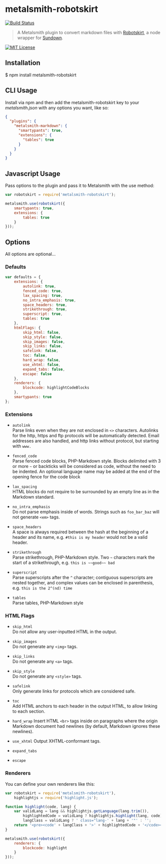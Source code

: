 metalsmith-robotskirt
=====================

[![Build Status](https://travis-ci.org/simbo/metalsmith-robotskirt.svg?branch=master)](https://travis-ci.org/simbo/metalsmith-robotskirt)

  > A Metalsmith plugin to convert markdown files with
  > [Robotskirt](https://github.com/benmills/robotskirt),
  > a node wrapper for [Sundown](https://github.com/vmg/sundown).

[![MIT License](http://img.shields.io/:license-mit-blue.svg?style=flat-square)](http://simbo.mit-license.org)


## Installation

  $ npm install metalsmith-robotskirt


## CLI Usage

Install via npm and then add the metalsmith-robotskirt key to your
_metalsmith.json_ with any options you want, like so:

``` json
{
  "plugins": {
    "metalsmith-markdown": {
      "smartypants": true,
      "extensions": {
        "tables": true
      }
    }
  }
}
```


## Javascript Usage

Pass options to the plugin and pass it to Metalsmith with the use method:

``` javascript
var robotskirt = require('metalsmith-robotskirt');

metalsmith.use(robotskirt({
    smartypants: true,
    extensions: {
        tables: true
    }
}));
```


## Options

All options are optional...


### Defaults

``` javascript
var defaults = {
    extensions: {
        autolink: true,
        fenced_code: true,
        lax_spacing: true,
        no_intra_emphasis: true,
        space_headers: true,
        strikethrough: true,
        superscript: true,
        tables: true
    },
    htmlFlags: {
        skip_html: false,
        skip_style: false,
        skip_images: false,
        skip_links: false,
        safelink: false,
        toc: false,
        hard_wrap: false,
        use_xhtml: false,
        expand_tabs: false,
        escape: false
    },
    renderers: {
        blockcode: highlightCodeBlocks
    },
    smartypants: true
};
```


### Extensions

  - `autolink`  
    Parse links even when they are not enclosed in `<>` characters. Autolinks
    for the http, https and ftp protocols will be automatically detected. Email 
    addresses are also handled, and http links without protocol, but starting
    with `www.`

  - `fenced_code`  
    Parse fenced code blocks, PHP-Markdown style. Blocks delimited with 3 or 
    more `~` or backticks will be considered as code, without the need to be
    indented. An optional language name may be added at the end of the opening
    fence for the code block

  - `lax_spacing`  
    HTML blocks do not require to be surrounded by an empty line as in the
    Markdown standard.

  - `no_intra_emphasis`  
    Do not parse emphasis inside of words. Strings such as `foo_bar_baz` will
    not generate `<em>` tags.

  - `space_headers`  
    A space is always required between the hash at the beginning of a header and
    its name, e.g. `#this is my header` would not be a valid header.

  - `strikethrough`  
    Parse strikethrough, PHP-Markdown style. Two `~` characters mark the start
    of a strikethrough, e.g. `this is ~~good~~ bad`

  - `superscript`  
    Parse superscripts after the `^` character; contiguous superscripts are
    nested together, and complex values can be enclosed in parenthesis, e.g.
    `this is the 2^(nd) time`

  - `tables`  
    Parse tables, PHP-Markdown style


### HTML Flags

  - `skip_html`  
    Do not allow any user-inputted HTML in the output.

  - `skip_images`  
    Do not generate any `<img>` tags.

  - `skip_links`  
    Do not generate any `<a>` tags.

  - `skip_style`  
    Do not generate any `<style>` tags.

  - `safelink`  
    Only generate links for protocols which are considered safe.

  - `toc`  
    Add HTML anchors to each header in the output HTML, to allow linking to each
    section.

  - `hard_wrap`
    Insert HTML `<br>` tags inside on paragraphs where the origin Markdown
    document had newlines (by default, Markdown ignores these newlines).

  - `use_xhtml`
    Output XHTML-conformant tags.

  - `expand_tabs`

  - `escape`


### Renderers

You can define your own renderers like this:

``` javascript
var robotskirt = require('metalsmith-robotskirt'),
    highlightjs = require('highlight.js');

function highlight(code, lang) {
    var validLang = lang && highlightjs.getLanguage(lang.trim()),
        highlightedCode = validLang ? highlightjs.highlight(lang, code).value : highlightjs.highlightAuto(code).value,
        langClass = validLang ? ' class="lang-' + lang + '"' : '';
    return '<pre><code' + langClass + '>' + highlightedCode + '</code></pre>';
}

metalsmith.use(robotskirt({
    renderers: {
        blockcode: highlight
    }
}));
```
